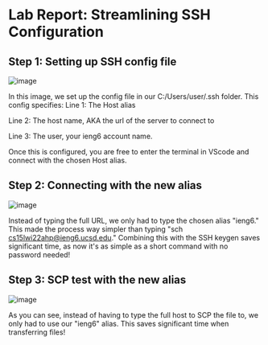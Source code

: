 # Lab Report: Streamlining SSH Configuration

## Step 1: Setting up SSH config file

![image](https://user-images.githubusercontent.com/97641168/153780335-19b61c3e-7db6-40fd-b466-268920220711.png)

In this image, we set up the config file in our C:/Users/user/.ssh folder. This config specifies:
Line 1: The Host alias

Line 2: The host name, AKA the url of the server to connect to

Line 3: The user, your ieng6 account name.

Once this is configured, you are free to enter the terminal in VScode and connect with the chosen Host alias.

## Step 2: Connecting with the new alias

![image](https://user-images.githubusercontent.com/97641168/153780370-baedd431-2f4b-484b-ae3a-f5162af88b86.png)

Instead of typing the full URL, we only had to type the chosen alias "ieng6." This made the process way simpler than typing "sch cs15lwi22ahp@ieng6.ucsd.edu." 
Combining this with the SSH keygen saves significant time, as now it's as simple as a short command with no password needed!

## Step 3: SCP test with the new alias

![image](https://user-images.githubusercontent.com/97641168/153780591-553bc08b-11f5-47d5-8feb-c593c424afb5.png)

As you can see, instead of having to type the full host to SCP the file to, we only had to use our "ieng6" alias. This saves significant time when transferring files!
